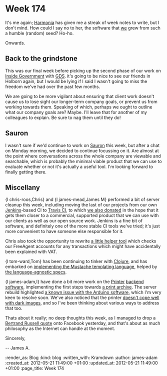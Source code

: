 Week 174
=========

It's me again; [Harmonia][] has given me a streak of week notes to write, but I don't mind. How could I say no to her, the software that [we](/) grew from such a humble (random) seed? Ho-ho.

Onwards.


Back to the grindstone
-------------

This was our final week before picking up the second phase of our work on [Inside Government][] with [GDS][]. it's going to be nice to see our friends in Holborn again, but I would be lying if I said I wasn't going to miss the freedom we've had over the past few months.

We are going to be more vigilant about ensuring that client work doesn't cause us to lose sight our longer-term company goals, or prevent us from working towards them. Speaking of which, perhaps we ought to outline what our company goals are? Maybe. I'll leave that for another of my colleagues to explain. Be sure to nag them until they do!


Sauron
-------

I wasn't sure if we'd continue to work on [Sauron][] this week, but after a chat on Monday morning, we decided to continue focussing on it.  Are almost at the point where conversations across the whole company are viewable and searchable, which is probably the minimal viable product that we can use to evaluate whether or not it's actually a useful tool. I'm looking forward to finally getting there.


Miscellany
------

{l chris-roos,Chris} and {l james-mead,James M} performed a bit of server cleanup this week, including moving the last of our projects from our own [Jenkins][]-based CI to [Travis CI][], to which [we also donated][travis-donate] in the hope that it gets them closer to a commercial, supported product that we can use with our clients as well as our open source work. Jenkins is a fine bit of software, and definitely one of the more stable CI tools we've tried; it's just more convenient to have someone else responsible for it.

Chris also took the opportunity to rewrite [a little helper tool][freeagent-vat] which checks our FreeAgent accounts for any transactions which might have accidentally been explained with VAT.

{l tom-ward,Tom} has been continuing to tinker with [Clojure][], and has embarked on [implementing the Mustache templating language][tom-mustache], helped by [the language-agnostic specs][mustache-specs].

{l james-adam,I} have done a bit more work on the [Printer][] [backend software][printer-backend], implementing the first steps towards [a print archive][]. The server rebuild highlighted [a known issue with the Arduino software][printer-status-code-issue], which I'm very keen to resolve soon. We've also noticed that the printer [doesn't cope well with dark images][printer-dark-image-issue], and so I've been thinking about various ways to address that too.

Thats about it really; no deep thoughts this week, as I managed to drop a [Bertrand Russell quote][] onto Facebook yesterday, and that's about as much philosophy as the Internet can handle at the moment.

Sincerely,

-- James A.

[Sauron]: http://github.com/freerange/sauron
[Harmonia]: http://github.com/freerange/harmonia
[Inside Government]: /inside-government
[GDS]: http://digital.cabinetoffice.gov.uk
[Jenkins]: http://jenkins-ci.org
[Travis CI]: http://travis-ci.org
[travis-donate]: http://love.travis-ci.org 
[freeagent-vat]: https://github.com/freerange/free_agent_sanity_check
[Clojure]: http://clojure.org/
[tom-mustache]: https://github.com/tomafro/clostache
[mustache-specs]: https://github.com/mustache/spec
[Printer]: /printer
[printer-backend]: http://github.com/freerange/printer
[a print archive]: https://groups.google.com/d/msg/gfr-printer/XirpZIpye4s/Bf8lf1xa_agJ
[printer-status-code-issue]: https://github.com/freerange/printer/issues/12
[printer-dark-image-issue]: https://github.com/freerange/printer/issues/24
[Bertrand Russell quote]: https://gist.github.com/2759123

:render_as: Blog
:kind: blog
:written_with: Kramdown
:author: james-adam
:created_at: 2012-05-21 11:49:00 +01:00
:updated_at: 2012-05-21 11:49:00 +01:00
:page_title: Week 174